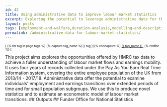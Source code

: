 ```yaml
---
id: 42
title: Using administrative data to improve labour market statistics
excerpt: Exploring the potential to leverage administrative data for the production of labour market statistics
layout: posts
tags: [employment-and-welfare,duration-analysis,modelling-and-descriptives]
permalink: /administrative-data-for-labour-market-statistics/
---
```

<div>
  <p style="font-size:.7em;">
    [
    {% for tag in page.tags %}
      {% capture tag_name %}{{ tag }}{% endcapture %}
      <a href="/{{ tag_name }}"><nobr>{{ tag_name }}</nobr>&nbsp;</a>
    {% endfor %}
    ]
  </p>
</div>
This project aims explores the opportunities offered by HMRC tax data to achieve a fuller understanding of labour market flows and earnings mobility. It uses four years of records collected under the Pay As You Earn Real Time Information system, covering the entire employee population of the UK from 2013/14 - 2017/18. Administrative data offer the potential to examine individuals' employment and earnings transitions over extended periods of time and for small population subgroups.  We use this to produce novel statistics and to estimate an econometric model of labour market transitions.
## Outputs
## Funder
Office for National Statistics
